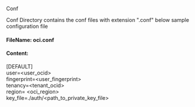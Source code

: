 Conf 

Conf Directory contains the conf files with extension ".conf"
below sample configuration file

#### FileName: oci.conf

#### Content:  

[DEFAULT]  
user=<user_ocid>  
fingerprint=<user_fingerprint>  
tenancy=<tenant_ocid>  
region= <oci_region>  
key_file=./auth/<path_to_private_key_file>
